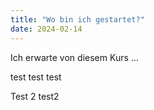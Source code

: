 ```yaml
---
title: "Wo bin ich gestartet?"
date: 2024-02-14
---
```


Ich erwarte von diesem Kurs ...


test test test

Test 2 test2
